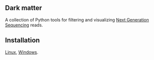 ## Dark matter

A collection of Python tools for filtering and visualizing
[Next Generation Sequencing](https://en.wikipedia.org/wiki/DNA_sequencing#Next-generation_methods)
reads.

## Installation

[Linux](doc/linux.html), [Windows](doc/windows.html).
